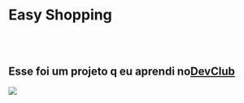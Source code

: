 <h1>Easy Shopping</h1>
<br>
<br>
<h2>Esse foi um projeto q eu aprendi no<a href="https://rodolfomori.com.br/devclub">DevClub</a></h2>

<img src="https://github.com/kaiquemont/easy-shopping/blob/main/projeto2/img/desktop.png?raw=true">
